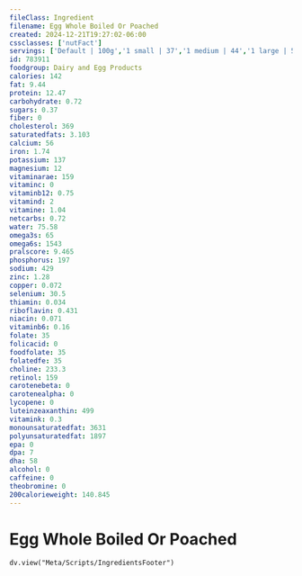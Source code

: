 ```yaml
---
fileClass: Ingredient
filename: Egg Whole Boiled Or Poached
created: 2024-12-21T19:27:02-06:00
cssclasses: ['nutFact']
servings: ['Default | 100g','1 small | 37','1 medium | 44','1 large | 50','1 extra large | 58','1 jumbo | 65','1 egg, ns as to size | 50','1 cup | 136','1 slice | 5']
id: 783911
foodgroup: Dairy and Egg Products 
calories: 142
fat: 9.44
protein: 12.47
carbohydrate: 0.72
sugars: 0.37
fiber: 0
cholesterol: 369
saturatedfats: 3.103
calcium: 56
iron: 1.74
potassium: 137
magnesium: 12
vitaminarae: 159
vitaminc: 0
vitaminb12: 0.75
vitamind: 2
vitamine: 1.04
netcarbs: 0.72
water: 75.58
omega3s: 65
omega6s: 1543
pralscore: 9.465
phosphorus: 197
sodium: 429
zinc: 1.28
copper: 0.072
selenium: 30.5
thiamin: 0.034
riboflavin: 0.431
niacin: 0.071
vitaminb6: 0.16
folate: 35
folicacid: 0
foodfolate: 35
folatedfe: 35
choline: 233.3
retinol: 159
carotenebeta: 0
carotenealpha: 0
lycopene: 0
luteinzeaxanthin: 499
vitamink: 0.3
monounsaturatedfat: 3631
polyunsaturatedfat: 1897
epa: 0
dpa: 7
dha: 58
alcohol: 0
caffeine: 0
theobromine: 0
200calorieweight: 140.845
---
```


# Egg Whole Boiled Or Poached

```dataviewjs
dv.view("Meta/Scripts/IngredientsFooter")
```